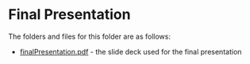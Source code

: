 # Final Presentation

The folders and files for this folder are as follows:

- [finalPresentation.pdf](https://github.com/PlutosCapstone/Plutos/blob/main/docs/Presentations/D2_FinalPresentation/finalPresentation.pdf) - the slide deck used for the final presentation
